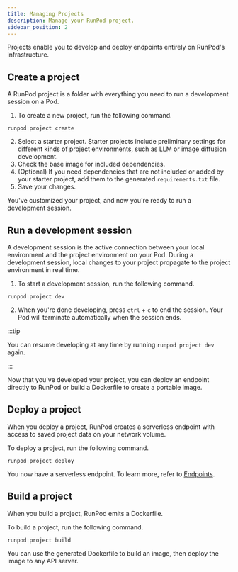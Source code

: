 ```yaml
---
title: Managing Projects
description: Manage your RunPod project.
sidebar_position: 2
---
```

 Projects enable you to develop and deploy endpoints entirely on RunPod's infrastructure.

 ## Create a project
 A RunPod project is a folder with everything you need to run a development session on a Pod.

1. To create a new project, run the following command. 
```
runpod project create
```
2. Select a starter project. Starter projects include preliminary settings for different kinds of project environments, such as LLM or image diffusion development.
3. Check the base image for included dependencies. 
4. (Optional) If you need dependencies that are not included or added by your starter project, add them to the generated `requirements.txt` file. 
5. Save your changes. 

You've customized your project, and now you're ready to run a development session.

## Run a development session

A development session is the active connection between your local environment and the project environment on your Pod. During a development session, local changes to your project propagate to the project environment in real time.

1. To start a development session, run the following command. 
```
runpod project dev
```
2. When you're done developing, press `ctrl` + `c` to end the session. Your Pod will terminate automatically when the session ends. 

:::tip

You can resume developing at any time by running `runpod project dev` again.

:::

Now that you've developed your project, you can deploy an endpoint directly to RunPod or build a Dockerfile to create a portable image. 

 ## Deploy a project

 When you deploy a project, RunPod creates a serverless endpoint with access to saved project data on your network volume.

 To deploy a project, run the following command. 
 ```
 runpod project deploy
 ```

 You now have a serverless endpoint. To learn more, refer to [Endpoints](/docs/serverless/endpoints/).

 ## Build a project

 When you build a project, RunPod emits a Dockerfile. 

 To build a project, run the following command.
 ```
 runpod project build
``` 

 You can use the generated Dockerfile to build an image, then deploy the image to any API server.